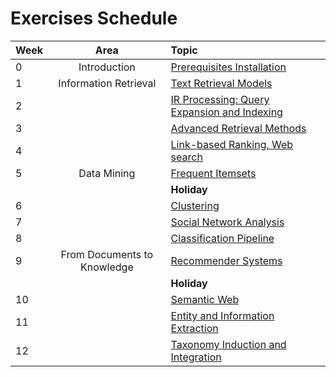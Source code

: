 # Exercises Schedule

| Week | Area                        | Topic                                            |
|:-----|:---------------------------:|:-------------------------------------------------|
| 0    | Introduction                | [Prerequisites Installation][0]	                |
| 1    | Information Retrieval       | [Text Retrieval Models][1]                       |
| 2    |                             | [IR Processing: Query Expansion and Indexing][2] |
| 3    |                             | [Advanced Retrieval Methods][3]                  |
| 4    |                             | [Link-based Ranking, Web search][4]              |
| 5    | Data Mining                 | [Frequent Itemsets][5]                           |
|      |                             | **Holiday**                                      |
| 6    |                             | [Clustering][6]                                  |
| 7    |                             | [Social Network Analysis][7]                     |
| 8    |                             | [Classification Pipeline][8]                     |
| 9    | From Documents to Knowledge | [Recommender Systems][9]                         |
|      |                             | **Holiday**                                      |
| 10   |                             | [Semantic Web][10]                               |
| 11   |                             | [Entity and Information Extraction][11]          |
| 12   |                             | [Taxonomy Induction and Integration][12]         |

[0]:Prerequisites.md
[1]:01.Vector_Space_Retrieval
[2]:02.Query_Expansion_Indexing
[3]:03.Advanced_Information_Retrieval
[4]:04.Link_Based_Ranking
[5]:05.Frequent_Itemsets
[6]:06.Clustering
[7]:07.Social_Network_Analysis
[8]:08.Classification_Pipeline
[9]:09.Recommender_Systems
[10]:10.Semantic_Web
[11]:11.Entity_and_Information_Extraction
[12]:12.Taxonomy_Induction
